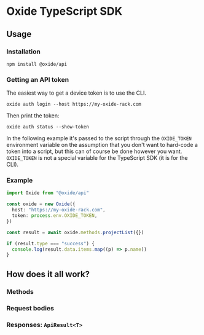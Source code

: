 # Oxide TypeScript SDK

## Usage

### Installation

```
npm install @oxide/api
```

### Getting an API token

The easiest way to get a device token is to use the CLI.

```
oxide auth login --host https://my-oxide-rack.com
```

Then print the token:

```
oxide auth status --show-token
```

In the following example it's passed to the script through the `OXIDE_TOKEN`
environment variable on the assumption that you don't want to hard-code a token
into a script, but this can of course be done however you want. `OXIDE_TOKEN` is
not a special variable for the TypeScript SDK (it is for the CLI).

### Example

```ts
import Oxide from "@oxide/api"

const oxide = new Oxide({
  host: "https://my-oxide-rack.com",
  token: process.env.OXIDE_TOKEN,
})

const result = await oxide.methods.projectList({})

if (result.type === "success") {
  console.log(result.data.items.map((p) => p.name))
}
```

## How does it all work?

### Methods

### Request bodies

### Responses: `ApiResult<T>`
